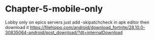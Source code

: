 # Chapter-5-mobile-only
Lobby only on epics servers just add -skipatchcheck in apk editor then download it 
https://filehippo.com/android/download_fortnite/28.10.0-30835064-android/post_download/?dt=internalDownload
